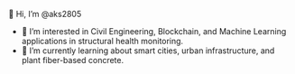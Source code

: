 👋 Hi, I’m @aks2805

- 👀 I’m interested in Civil Engineering, Blockchain, and Machine Learning applications in structural health monitoring.
- 🌱 I’m currently learning about smart cities, urban infrastructure, and plant fiber-based concrete.
